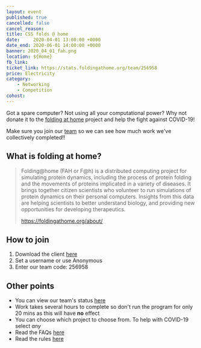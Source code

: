 ```yaml
---
layout: event
published: true
cancelled: false
cancel_reason:
title: CSS folds @ home
date:     2020-04-01 13:00:00 +0000
date_end: 2020-06-01 14:00:00 +0000
banner: 2020_04_01_fah.png
location: ${Home}
fb_link:
ticket_link: https://stats.foldingathome.org/team/256958
price: Electricity
category:
    - Networking
    - Competition
cohost:
---
```


Got a spare computer? Not using all your computational power? Why not donate it to the [folding at home](https://foldingathome.org) project and help the fight against COVID-19!

Make sure you join our [team](https://stats.foldingathome.org/team/256958) so we can see how much work we've collectively completed!!

## What is folding at home?
<blockquote cite="https://foldingathome.org/about/">
    <p>Folding@home (FAH or F@h) is a distributed computing project for simulating protein dynamics, including the process of protein folding and the movements of proteins implicated in a variety of diseases. It brings together citizen scientists who volunteer to run simulations of protein dynamics on their personal computers. Insights from this data are helping scientists to better understand biology, and providing new opportunities for developing therapeutics.</p>
    <span class="citation"><a href="https://foldingathome.org/about/">https://foldingathome.org/about/</a></span>
</blockquote>

## How to join
1. Download the client [here](https://foldingathome.org/start-folding/)
2. Set a username or use Anonymous
3. Enter our team code: 256958

## Other points
- You can view our team's status [here](https://stats.foldingathome.org/team/256958)
- Work takes several hours to complete so don't run the program for only 20 mins as this will have **no** effect
- You can choose which project to choose from. To help with COVID-19 select *any*
- Read the FAQs [here](https://foldingathome.org/support/faq/project-details/)
- Read the rules [here](https://foldingathome.org/support/faq/rules-policies/)
